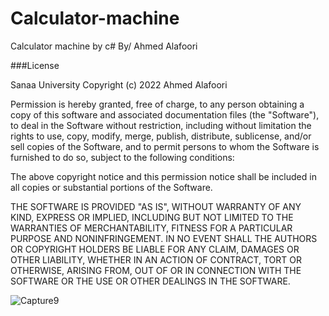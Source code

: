 # Calculator-machine
Calculator machine by c#
By/ Ahmed Alafoori

###License

Sanaa University
Copyright (c) 2022 Ahmed Alafoori

Permission is hereby granted, free of charge, to any person obtaining a copy of this software and associated documentation files (the "Software"), to deal in the Software without restriction, including without limitation the rights to use, copy, modify, merge, publish, distribute, sublicense, and/or sell copies of the Software, and to permit persons to whom the Software is furnished to do so, subject to the following conditions:

The above copyright notice and this permission notice shall be included in all copies or substantial portions of the Software.

THE SOFTWARE IS PROVIDED "AS IS", WITHOUT WARRANTY OF ANY KIND, EXPRESS OR IMPLIED, INCLUDING BUT NOT LIMITED TO THE WARRANTIES OF MERCHANTABILITY, FITNESS FOR A PARTICULAR PURPOSE AND NONINFRINGEMENT. IN NO EVENT SHALL THE AUTHORS OR COPYRIGHT HOLDERS BE LIABLE FOR ANY CLAIM, DAMAGES OR OTHER LIABILITY, WHETHER IN AN ACTION OF CONTRACT, TORT OR OTHERWISE, ARISING FROM, OUT OF OR IN CONNECTION WITH THE SOFTWARE OR THE USE OR OTHER DEALINGS IN THE SOFTWARE.



![Capture9](https://user-images.githubusercontent.com/111537629/187962563-c87625d1-29ac-4e7b-83d5-c2ebe7ac6a7d.PNG)
